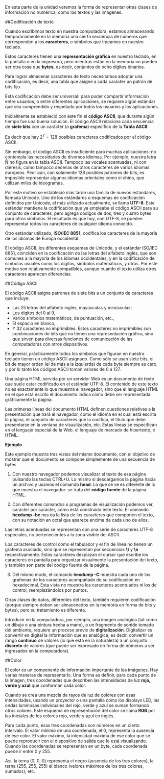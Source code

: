 
En esta parte de la unidad veremos la forma de representar otras clases de información no numérica, como los textos y las imágenes.


##Codificación de texto

Cuando escribimos texto en nuestra computadora, estamos almacenando temporariamente en la
memoria una cierta secuencia de números que corresponden a los **caracteres**, o símbolos que tipeamos en nuestro teclado.

Estos caracteres tienen una **representación gráfica** en nuestro teclado, en la pantalla o en la
impresora, pero mientras están en la memoria no pueden ser otra cosa que **bytes**, es decir,
conjuntos de ocho dígitos binarios. 

Para lograr almacenar caracteres de texto necesitamos adoptar
una codificación, es decir, una tabla que asigne a cada carácter un patrón de bits fijo.  

Esta codificación debe ser universal: para poder compartir información entre usuarios, o
entre diferentes aplicaciones, se requiere algún estándar que sea comprendido y respetado 
por todos los usuarios y las aplicaciones. 




Inicialmente se estableció con este fin el **código ASCII**, que durante algún tiempo
fue una buena solución. El código ASCII relaciona cada secuencia de **siete bits** con un carácter 
(o **grafema**) específico de la **Tabla ASCII**. 

Es decir que hay $2^7 = 128$ posibles caracteres codificados por el código ASCII.

Sin embargo, el código ASCII es insuficiente para muchas aplicaciones: no contempla las
necesidades de diversos idiomas. Por ejemplo, nuestra letra Ñ no figura en la tabla ASCII. Tampoco
las vocales acentuadas, ni con diéresis, como tampoco decenas de otros caracteres de varios idiomas
europeos. Peor aún, con solamente 128 posibles patrones de bits, es imposible representar algunos
idiomas orientales como el chino, que utilizan miles de ideogramas.

Por este motivo se estableció más tarde una familia de nuevos estándares, llamada Unicode. 
Uno de los estándares o esquemas de codificación definidos por Unicode, el más utilizado actualmente, se llama
**UTF-8**. Este estándar mantiene la codificación que ya empleaba el código ASCII para su conjunto
de caracteres, pero agrega códigos de dos, tres y cuatro bytes para otros símbolos. El resultado es
que hoy, con UTF-8, se pueden representar todos los caracteres de cualquier idioma conocido.

Otro estándar utilizado, **ISO/IEC 8851**, codifica los caracteres de la mayoría de los idiomas de 
Europa occidental. 

El código ASCII, los diferentes esquemas de Unicode, y el estándar ISO/IEC 8851, coinciden en la
codificación de las letras del alfabeto inglés, que son comunes a la mayoría de los idiomas
occidentales, y en la codificación de símbolos usuales como los dígitos, símbolos matemáticos, y otros. 
Por este motivo son relativamente compatibles, aunque cuando el texto utiliza otros caracteres aparecen diferencias.


##Código ASCII

El código ASCII asigna patrones de siete bits a un conjunto de caracteres
que incluye:

- Las 25 letras del alfabeto inglés, mayúsculas y minúsculas;
- Los dígitos del 0 al 9,
- Varios símbolos matemáticos, de puntuación, etc.,
- El espacio en blanco,
- Y 32 caracteres no imprimibles. Estos caracteres no imprimibles son combinaciones de bits
que no tienen una representación gráfica, sino que sirven para diversas funciones de
comunicación de las computadoras con otros dispositivos.

En general, prácticamente todos los símbolos que figuran en nuestro teclado tienen un código
ASCII asignado. Como sólo se usan siete bits, el bit de mayor orden (el de más a la izquierda) de
cada byte siempre es cero, y por lo tanto los códigos ASCII toman valores de 0 a 127.


Una página HTML servida por un servidor Web es un documento de texto que suele estar codificado en el estándar UTF-8. El contenido de este texto no es exactamente lo que muestra el navegador, sino que el lenguaje HTML en el que está escrito el documento indica cómo debe ser representada gráficamente la página.

Las primeras líneas del documento HTML definen cuestiones relativas a la presentación que hará el navegador, como el idioma en el cual está escrita la página, el conjunto de caracteres que la codifica, el título que debe presentarse en la ventana de visualización, etc. Estas líneas se especifican en el lenguaje especial de la Web, el lenguaje de marcado de hipertexto, o HTML.

**Ejemplo**

Este ejemplo muestra tres vistas del mismo documento, con el objetivo de mostrar que el documento se compone simplemente de una secuencia de bytes. 

1) Con nuestro navegador podemos visualizar el texto de esa página pulsando las teclas CTRL+U. Lo mismo si descargamos la página hacia un archivo y usamos el comando **head**. Lo que se ve es diferente de lo que muestra el navegador: se trata del **código fuente** de la página HTML.


2) Con diferentes comandos o programas de visualización podemos ver, carácter por carácter, cómo está construido este texto. El comando **hexdump -bc** nos da la lista de los caracteres que componen el texto, con su notación en octal que aparece encima de cada uno de ellos.

Las letras acentuadas se representan con una serie de caracteres UTF-8 especiales, no pertenecientes a la zona visible del ASCII.

Los caracteres de control como el tabulador y el fin de línea no tienen un grafema asociado, sino que se representan por secuencias **\t** y **\n** respectivamente. Estos caracteres desplazan el cursor que escribe los caracteres en pantalla para organizar visualmente la presentación del texto, y también son parte del código fuente de la página.


3) Del mismo modo, el comando **hexdump -C** muestra cada uno de los grafemas de los caracteres acompañado de su codificación en hexadecimal. Esta vista no muestra los caracteres acentuados ni los de control, reemplazándolos por puntos. 


Otras clases de datos, diferentes del texto, también requieren codificación (porque siempre deben
ser almacenados en la memoria en forma de bits y bytes), pero su tratamiento es diferente.

Introducir en la computadora, por ejemplo, una imagen analógica (tal como un dibujo o una
pintura hecha a mano), o un fragmento de sonido tomado del ambiente, requiere un proceso previo
de **digitalización**. Digitalizar es convertir en digital la información que es analógica, es decir,
convertir un rango **continuo** de valores (lo que está en la naturaleza) a un conjunto **discreto** de
valores (que puede ser expresado en forma de números a ser ingresados en la computadora).


##Color

El color es un componente de información importante de las imágenes. Hay varias maneras de representarlo. Una forma es definir, para cada punto de la imagen, tres coordenadas que describen las intensidades de luz **roja, verde y azul** que conforman cada color. 

Cuando se crea una mezcla de rayos de luz de colores con esas intensidades, usando un proyector o una pantalla como los displays LED, las ondas luminosas individuales del rojo, verde y azul se suman formando otros colores. Este esquema de representación del color se llama **RGB** por las iniciales de los colores rojo, verde y azul en inglés.

Para cada punto, esas tres coordenadas son números en un cierto intervalo. El valor mínimo de una coordenada, el 0, representa la ausencia de ese color. El valor máximo, la intensidad máxima de ese color que se puede reproducir con el dispositivo de salida que lo está visualizando. Cuando las coordenadas se representan en un byte, cada coordenada puede ir entre 0 y 255. 

Así, la terna (0, 0, 0) representa el negro (ausencia de los tres colores), la terna (255, 255, 255) el blanco (valores máximos de los tres colores, sumados), etc.

